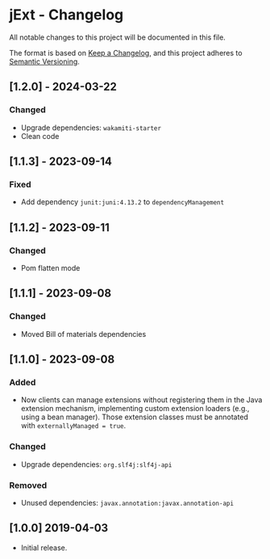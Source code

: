 # jExt - Changelog
All notable changes to this project will be documented in this file.

The format is based on [Keep a Changelog](https://keepachangelog.com/en/1.0.0/),
and this project adheres to [Semantic Versioning](https://semver.org/spec/v2.0.0.html).


## [1.2.0] - 2024-03-22

### Changed
- Upgrade dependencies: `wakamiti-starter`
- Clean code


## [1.1.3] - 2023-09-14

### Fixed
- Add dependency `junit:juni:4.13.2` to `dependencyManagement` 


## [1.1.2] - 2023-09-11

### Changed
- Pom flatten mode


## [1.1.1] - 2023-09-08

### Changed
- Moved Bill of materials dependencies


## [1.1.0] - 2023-09-08

### Added
- Now clients can manage extensions without registering them in the Java extension mechanism, 
  implementing custom extension loaders (e.g., using a bean manager). 
  Those extension classes must be annotated with `externallyManaged = true`.  

### Changed
- Upgrade dependencies: `org.slf4j:slf4j-api`

### Removed 
- Unused dependencies: `javax.annotation:javax.annotation-api`

  
## [1.0.0] 2019-04-03

- Initial release.  
